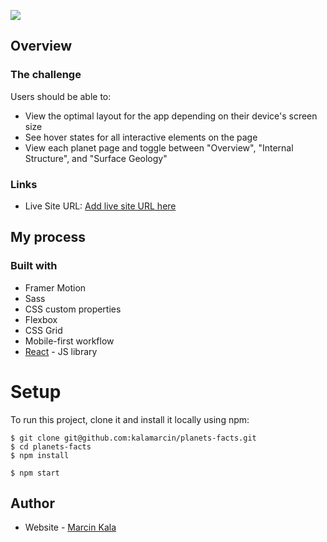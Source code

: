 ![](src/assets/preview.png)


## Overview

### The challenge

Users should be able to:

- View the optimal layout for the app depending on their device's screen size
- See hover states for all interactive elements on the page
- View each planet page and toggle between "Overview", "Internal Structure", and "Surface Geology"

### Links

- Live Site URL: [Add live site URL here](https://your-live-site-url.com)

## My process

### Built with

- Framer Motion
- Sass
- CSS custom properties
- Flexbox
- CSS Grid
- Mobile-first workflow
- [React](https://reactjs.org/) - JS library

# Setup

To run this project, clone it and install it locally using npm:

```
$ git clone git@github.com:kalamarcin/planets-facts.git
$ cd planets-facts
$ npm install

$ npm start

```
## Author

- Website - [Marcin Kala](https://www.your-site.com)

